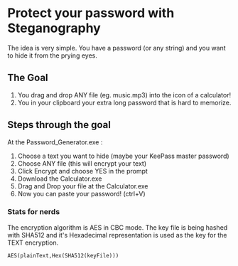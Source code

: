 # Protect your password with Steganography
The idea is very simple. You have a password (or any string) and you want to hide it from the prying eyes.

## The Goal
1) You drag and drop ANY file (eg. music.mp3) into the icon of a calculator!
2) You in your clipboard your extra long password that is hard to memorize.

## Steps through the goal
At the Password_Generator.exe :
1) Choose a text you want to hide (maybe your KeePass master password)
2) Choose ANY file (this will encrypt your text)
3) Click Encrypt and choose YES in the prompt
4) Download the Calculator.exe
5) Drag and Drop your file at the Calculator.exe
6) Now you can paste your password! (ctrl+V)

### Stats for nerds
The encryption algorithm is AES in CBC mode. The key file is being hashed with SHA512 and it's Hexadecimal representation is used as the key for the TEXT encryption.<br/>
```
AES(plainText,Hex(SHA512(keyFile)))
```
